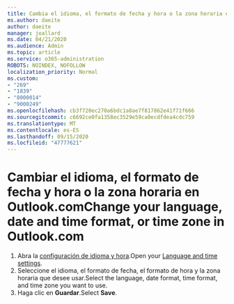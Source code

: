 ```yaml
---
title: Cambia el idioma, el formato de fecha y hora o la zona horaria en Outlook.com
ms.author: daeite
author: daeite
manager: joallard
ms.date: 04/21/2020
ms.audience: Admin
ms.topic: article
ms.service: o365-administration
ROBOTS: NOINDEX, NOFOLLOW
localization_priority: Normal
ms.custom:
- "269"
- "1839"
- "8000014"
- "9000249"
ms.openlocfilehash: cb3f720ec270a6bdc1a8ae7f817862e41f71f666
ms.sourcegitcommit: c6692ce0fa1358ec3529e59ca0ecdfdea4cdc759
ms.translationtype: MT
ms.contentlocale: es-ES
ms.lasthandoff: 09/15/2020
ms.locfileid: "47777621"
---
```

# <a name="change-your-language-date-and-time-format-or-time-zone-in-outlookcom"></a><span data-ttu-id="10dd7-102">Cambiar el idioma, el formato de fecha y hora o la zona horaria en Outlook.com</span><span class="sxs-lookup"><span data-stu-id="10dd7-102">Change your language, date and time format, or time zone in Outlook.com</span></span>

1. <span data-ttu-id="10dd7-103">Abra la [configuración de idioma y hora](https://go.microsoft.com/fwlink/?linkid=2085505).</span><span class="sxs-lookup"><span data-stu-id="10dd7-103">Open your [Language and time settings](https://go.microsoft.com/fwlink/?linkid=2085505).</span></span>
1. <span data-ttu-id="10dd7-104">Seleccione el idioma, el formato de fecha, el formato de hora y la zona horaria que desee usar.</span><span class="sxs-lookup"><span data-stu-id="10dd7-104">Select the language, date format, time format, and time zone you want to use.</span></span>
1. <span data-ttu-id="10dd7-105">Haga clic en **Guardar**.</span><span class="sxs-lookup"><span data-stu-id="10dd7-105">Select **Save**.</span></span>